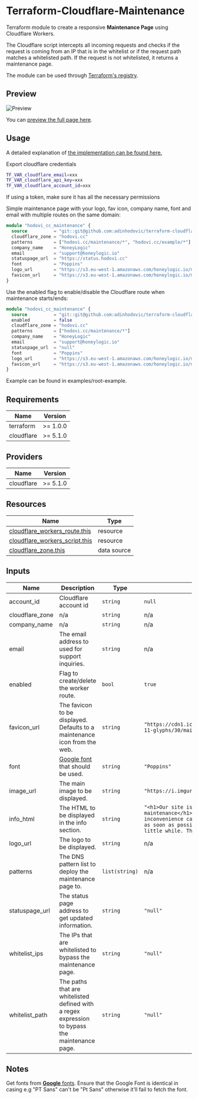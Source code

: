 # Terraform-Cloudflare-Maintenance

Terraform module to create a responsive **Maintenance Page** using Cloudflare Workers.

The Cloudflare script intercepts all incoming requests and checks if the request is coming from an IP that is in the whitelist or if the request path matches a whitelisted path. If the request is not whitelisted, it returns a maintenance page.

The module can be used through [Terraform's registry](https://registry.terraform.io/modules/adinhodovic/maintenance/cloudflare/latest).

## Preview

![Preview](https://i.imgur.com/G8fJ2mj.png)

You can [preview the full page here](https://hodovi.cc/maintenance/).

## Usage

A detailed explanation of [the implementation can be found here.](https://hodovi.cc/blog/quick-pretty-and-easy-maintenance-page-using-cloudflare-workers-terraform/)

Export cloudflare credentials

```bash
TF_VAR_cloudflare_email=xxx
TF_VAR_cloudflare_api_key=xxx
TF_VAR_cloudflare_account_id=xxx
```

If using a token, make sure it has all the necessary permissions

Simple maintenance page with your logo, fav icon, company name, font and email with multiple routes on the same domain:

```terraform
module "hodovi_cc_maintenance" {
  source          = "git::git@github.com:adinhodovic/terraform-cloudflare-maintenance.git?ref=0.10.0"
  cloudflare_zone = "hodovi.cc"
  patterns        = ["hodovi.cc/maintenance/*", "hodovi.cc/example/*"]
  company_name    = "HoneyLogic"
  email           = "support@honeylogic.io"
  statuspage_url  = "https://status.hodovi.cc"
  font            = "Poppins"
  logo_url        = "https://s3.eu-west-1.amazonaws.com/honeylogic.io/media/images/Honeylogic-blue.original.png"
  favicon_url     = "https://s3.eu-west-1.amazonaws.com/honeylogic.io/media/images/Honeylogic_-_icon.original.height-80.png"
}
```

Use the enabled flag to enable/disable the Cloudflare route when
maintenance starts/ends:

```terraform
module "hodovi_cc_maintenance" {
  source          = "git::git@github.com:adinhodovic/terraform-cloudflare-maintenance.git?ref=0.10.0"
  enabled         = false
  cloudflare_zone = "hodovi.cc"
  patterns        = ["hodovi.cc/maintenance/*"]
  company_name    = "HoneyLogic"
  email           = "support@honeylogic.io"
  statuspage_url  = "null"
  font            = "Poppins"
  logo_url        = "https://s3.eu-west-1.amazonaws.com/honeylogic.io/media/images/Honeylogic-blue.original.png"
  favicon_url     = "https://s3.eu-west-1.amazonaws.com/honeylogic.io/media/images/Honeylogic_-_icon.original.height-80.png"
}
```

Example can be found in examples/root-example.

<!-- BEGIN_TF_DOCS -->
## Requirements

| Name | Version |
|------|---------|
| terraform | >= 1.0.0 |
| cloudflare | >= 5.1.0 |

## Providers

| Name | Version |
|------|---------|
| cloudflare | >= 5.1.0 |

## Resources

| Name | Type |
|------|------|
| [cloudflare_workers_route.this](https://registry.terraform.io/providers/cloudflare/cloudflare/latest/docs/resources/workers_route) | resource |
| [cloudflare_workers_script.this](https://registry.terraform.io/providers/cloudflare/cloudflare/latest/docs/resources/workers_script) | resource |
| [cloudflare_zone.this](https://registry.terraform.io/providers/cloudflare/cloudflare/latest/docs/data-sources/zone) | data source |

## Inputs

| Name | Description | Type | Default | Required |
|------|-------------|------|---------|:--------:|
| account\_id | Cloudflare account id | `string` | `null` | no |
| cloudflare\_zone | n/a | `string` | n/a | yes |
| company\_name | n/a | `string` | n/a | yes |
| email | The email address to used for support inquiries. | `string` | n/a | yes |
| enabled | Flag to create/delete the worker route. | `bool` | `true` | no |
| favicon\_url | The favicon to be displayed. Defaults to a maintenance icon from the web. | `string` | `"https://cdn1.iconfinder.com/data/icons/ios-11-glyphs/30/maintenance-512.png"` | no |
| font | [Google font](https://fonts.google.com/) that should be used. | `string` | `"Poppins"` | no |
| image\_url | The main image to be displayed. | `string` | `"https://i.imgur.com/0uJkCM8.png"` | no |
| info\_html | The HTML to be displayed in the info section. | `string` | `"<h1>Our site is currently down for maintenance</h1>\n<p>We apologize for any inconvenience caused and we will be online as soon as possible. Please check again in a little while. Thank you!</p>\n"` | no |
| logo\_url | The logo to be displayed. | `string` | n/a | yes |
| patterns | The DNS pattern list to deploy the maintenance page to. | `list(string)` | n/a | yes |
| statuspage\_url | The status page address to get updated information. | `string` | `"null"` | no |
| whitelist\_ips | The IPs that are whitelisted to bypass the maintenance page. | `string` | `"null"` | no |
| whitelist\_path | The paths that are whitelisted defined with a regex expression to bypass the maintenance page. | `string` | `"null"` | no |
<!-- END_TF_DOCS -->

## Notes

Get fonts from [**Google** fonts](https://fonts.google.com/). Ensure that the Google Font is identical in casing e.g "PT Sans" can't be
"Pt Sans" otherwise it'll fail to fetch the font.
